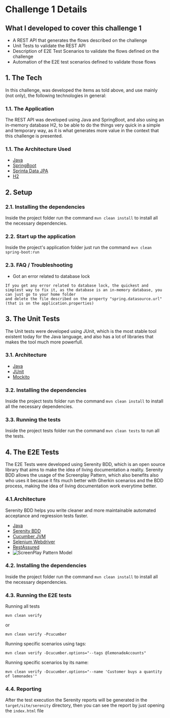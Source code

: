 # Challenge 1 Details

## What I developed to cover this challenge 1
* A REST API that generates the flows described on the challenge
* Unit Tests to validate the REST API
* Description of E2E Test Scenarios to validate the flows defined on the challenge
* Automation of the E2E test scenarios defined to validate those flows


## 1. The Tech
In this challenge, was developed the items as told above, and use mainly (not only), the following technologies in general:

### 1.1. The Application
The REST API was developed using Java and SpringBoot, and also using an in-memory database H2, to be able to do the things very quick in a simple and temporary way, as it is what generates more value in the context that this challenge is presented.

### 1.1. The Architecture Used
* [Java](https://www.java.com/)
* [SpringBoot](https://spring.io/projects/spring-boot)
* [Sprinta Data JPA](https://spring.io/projects/spring-data-jpa)
* [H2](https://www.h2database.com)

## 2. Setup

### 2.1. Installing the dependencies
Inside the project folder run the command `mvn clean install` to install all the necessary dependencies.

### 2.2. Start up the application
Inside the project's application folder just run the command `mvn clean spring-boot:run`

### 2.3. FAQ / Troubleshooting
* Got an error related to database lock
```
If you get any error related to database lock, the quickest and simplest way to fix it, as the database is an in-memory database, you can just go to your home folder
and delete the file described on the property "spring.datasource.url" (that is on the application.properties)
```

## 3. The Unit Tests
The Unit tests were developed using JUnit, which is the most stable tool existent today for the Java language, and also has a lot of libraries that makes the tool much more powerfull.

### 3.1. Architecture
* [Java](https://www.java.com/)
* [JUnit](https://junit.org/junit5/)
* [Mockito](https://site.mockito.org/)

### 3.2. Installing the dependencies
Inside the project tests folder run the command `mvn clean install` to install all the necessary dependencies.

### 3.3. Running the tests
Inside the project tests folder run the command `mvn clean tests` to run all the tests.

## 4. The E2E Tests
The E2E Tests were developed using Serenity BDD, which is an open source library that aims to make the idea of living documentation a reality.
Serenity BDD allows the usage of the Screenplay Pattern, which also benefits also who uses it because it fits much better with Gherkin scenarios and the
BDD process, making the idea of living documentation work everytime better.

### 4.1.Architecture
Serenity BDD helps you write cleaner and more maintainable automated acceptance and regression tests faster.
* [Java](https://www.java.com/)
* [Serenity BDD](https://serenity-bdd.github.io/theserenitybook/latest/index.html)
* [Cucumber JVM](https://cucumber.io/docs/cucumber/)
* [Selenium Webdriver](https://selenium.dev/projects/)
* [RestAssured](http://rest-assured.io/)
* ![ScreenPlay Pattern Model](https://serenity-js.org/handbook/design/images/the-screenplay-pattern.png)

### 4.2. Installing the dependencies
Inside the project folder run the command `mvn clean install` to install all the necessary dependencies.

### 4.3. Running the E2E tests
Running all tests
```
mvn clean verify
```
or
```
mvn clean verify -Pcucumber 
```

Running specific scenarios using tags:
```
mvn clean verify -Dcucumber.options="--tags @lemonadeAccounts"
```

Running specific scenarios by its name:
```
mvn clean verify -Dcucumber.options="--name 'Customer buys a quantity of lemonades'"
```

### 4.4. Reporting
After the test execution the Serenity reports will be generated in the `target/site/serenity` directory, then you can see the report by just opening the `index.html` file